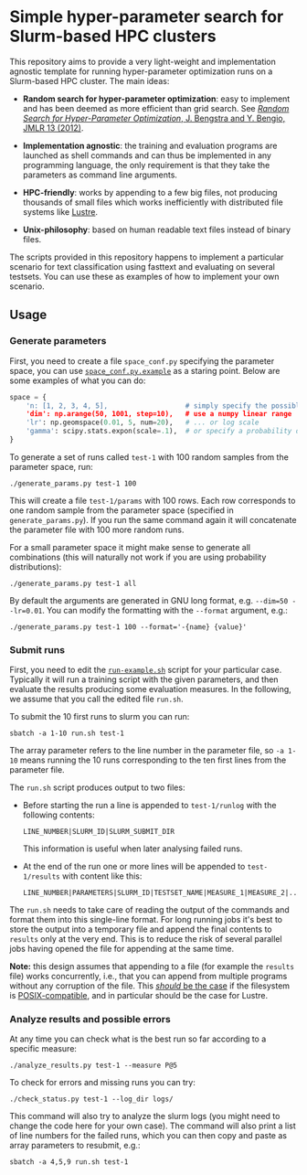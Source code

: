 # Simple hyper-parameter search for Slurm-based HPC clusters

This repository aims to provide a very light-weight and implementation agnostic template for running hyper-parameter optimization runs on a Slurm-based HPC cluster.  The main ideas:

- **Random search for hyper-parameter optimization**: easy to implement and has been deemed as more efficient than grid search. See [*Random Search for Hyper-Parameter Optimization*, J. Bengstra and Y. Bengio, JMLR 13 (2012)](http://www.jmlr.org/papers/volume13/bergstra12a/bergstra12a.pdf).

- **Implementation agnostic**: the training and evaluation programs are launched as shell commands and can thus be implemented in any programming language, the only requirement is that they take the parameters as command line arguments.

- **HPC-friendly**: works by appending to a few big files, not producing thousands of small files which works inefficiently with distributed file systems like [Lustre](https://en.wikipedia.org/wiki/Lustre_(file_system)).

- **Unix-philosophy**: based on human readable text files instead of binary files.

The scripts provided in this repository happens to implement a particular scenario for text classification using fasttext and evaluating on several testsets.  You can use these as examples of how to implement your own scenario.


## Usage

### Generate parameters

First, you need to create a file `space_conf.py` specifying the parameter space, you can use [`space_conf.py.example`](space_conf.py.example) as a staring point.  Below are some examples of what you can do:

```python
space = {
    'n: [1, 2, 3, 4, 5],                   # simply specify the possible parameters in a list
    'dim': np.arange(50, 1001, step=10),   # use a numpy linear range
    'lr': np.geomspace(0.01, 5, num=20),   # ... or log scale
    'gamma': scipy.stats.expon(scale=.1),  # or specify a probability distribution with scipy
}
```

To generate a set of runs called `test-1` with 100 random samples from the parameter space, run:

    ./generate_params.py test-1 100
    
This will create a file `test-1/params` with 100 rows.  Each row corresponds to one random sample from the parameter space (specified in `generate_params.py`).  If you run the same command again it will concatenate the parameter file with 100 more random runs.

For a small parameter space it might make sense to generate all combinations (this will naturally not work if you are using probability distributions):

    ./generate_params.py test-1 all

By default the arguments are generated in GNU long format, e.g. `--dim=50 --lr=0.01`.  You can modify the formatting with the `--format` argument, e.g.:

    ./generate_params.py test-1 100 --format='-{name} {value}'

### Submit runs

First, you need to edit the [`run-example.sh`](run-example.sh) script for your particular case.  Typically it will run a training script with the given parameters, and then evaluate the results producing some evaluation measures.  In the following, we assume that you call the edited file `run.sh`.

To submit the 10 first runs to slurm you can run:

    sbatch -a 1-10 run.sh test-1
    
The array parameter refers to the line number in the parameter file, so `-a 1-10` means running the 10 runs corresponding to the ten first lines from the parameter file.


The `run.sh` script produces output to two files:

- Before starting the run a line is appended to `test-1/runlog` with the following contents:

      LINE_NUMBER|SLURM_ID|SLURM_SUBMIT_DIR
  
  This information is useful when later analysing failed runs.

- At the end of the run one or more lines will be appended to `test-1/results` with content like this:

      LINE_NUMBER|PARAMETERS|SLURM_ID|TESTSET_NAME|MEASURE_1|MEASURE_2|...|
    
The `run.sh` needs to take care of reading the output of the commands and format them into this single-line format.  For long running jobs it's best to store the output into a temporary file and append the final contents to `results` only at the very end.  This is to reduce the risk of several parallel jobs having opened the file for appending at the same time.

**Note:** this design assumes that appending to a file (for example the `results` file) works concurrently, i.e., that you can append from multiple programs without any corruption of the file.  This [*should* be the case](https://nullprogram.com/blog/2016/08/03/) if the filesystem is [POSIX-compatible](https://pubs.opengroup.org/onlinepubs/9699919799/functions/write.html), and in particular should be the case for Lustre.


### Analyze results and possible errors

At any time you can check what is the best run so far according to a specific measure:

    ./analyze_results.py test-1 --measure P@5

To check for errors and missing runs you can try:

    ./check_status.py test-1 --log_dir logs/
    
This command will also try to analyze the slurm logs (you might need to change the code here for your own case).  The command will also print a list of line numbers for the failed runs, which you can then copy and paste as array parameters to resubmit, e.g.:

    sbatch -a 4,5,9 run.sh test-1
